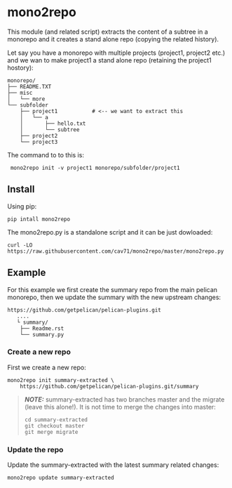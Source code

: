 # mono2repo
This module (and related script) extracts the content of a subtree in a monorepo and it creates a stand alone repo (copying the related history).

Let say you have a monorepo with multiple projects (project1, project2 etc.) and we wan to make project1 a stand alone repo (retaining the project1 hostory):
```shell
monorepo/
├── README.TXT
├── misc
│   └── more
└── subfolder
    ├── project1           # <-- we want to extract this
    │   └── a
    │       ├── hello.txt
    │       └── subtree
    ├── project2
    └── project3
```
The command to to this is:
```shell
 mono2repo init -v project1 monorepo/subfolder/project1
```
## Install
Using pip:
```shell
pip intall mono2repo
```
The mono2repo.py is a standalone script and it can be just dowloaded:
```shell
curl -LO https://raw.githubusercontent.com/cav71/mono2repo/master/mono2repo.py
```
## Example

For this example we first create the summary repo from the main pelican monorepo, then we update the summary with the new upstream changes:
```shell
https://github.com/getpelican/pelican-plugins.git
   ....
   └ summary/
    ├── Readme.rst
    └── summary.py
```
### Create a new repo
First we create a new repo:
```shell
mono2repo init summary-extracted \
    https://github.com/getpelican/pelican-plugins.git/summary
```
> **_NOTE:_** summary-extracted has two branches master and the migrate (leave this alone!).  It is not time to merge the changes into master: 
> ```shell
> cd summary-extracted
> git checkout master
> git merge migrate
> ```
### Update the repo

Update the summary-extracted with the latest summary related changes:
```
mono2repo update summary-extracted
```

